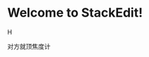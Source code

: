 
# Welcome to StackEdit!

H


对方就顶焦度计
<!--stackedit_data:
eyJoaXN0b3J5IjpbNTU3NjU4NTI3LC01MjMwMTgwODcsLTcxNT
I1MTk5MCwtMTE1MjQ0ODY3NF19
-->